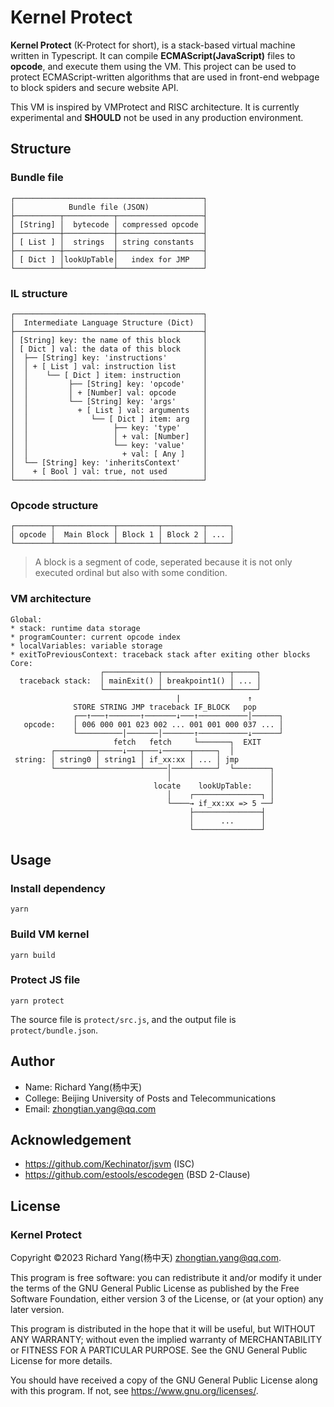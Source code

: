 # Kernel Protect

**Kernel Protect** (K-Protect for short), is a stack-based virtual machine written in Typescript. It can compile
**ECMAScript(JavaScript)** files to **opcode**, and execute them using the VM. This project can be used to protect
ECMAScript-written algorithms that are used in front-end webpage to block spiders and secure website API.

This VM is inspired by VMProtect and RISC architecture. It is currently experimental and **SHOULD** not be used in any
production environment.

## Structure

### Bundle file

```text
┌──────────────────────────────────────────┐
│            Bundle file (JSON)            │
├──────────┬───────────┬───────────────────┤
│ [String] │  bytecode │ compressed opcode │
├──────────┼───────────┼───────────────────┤
│ [ List ] │  strings  │ string constants  │
├──────────┼───────────┼───────────────────┤
│ [ Dict ] │lookUpTable│   index for JMP   │
└──────────┴───────────┴───────────────────┘
```

### IL structure

```text
┌──────────────────────────────────────────┐
│  Intermediate Language Structure (Dict)  │
├──────────────────────────────────────────┤
│ [String] key: the name of this block     │
│ [ Dict ] val: the data of this block     │
│  ├── [String] key: 'instructions'        │
│  │ + [ List ] val: instruction list      │
│  │    └── [ Dict ] item: instruction     │
│  │         ├── [String] key: 'opcode'    │
│  │         │ + [Number] val: opcode      │
│  │         └── [String] key: 'args'      │
│  │           + [ List ] val: arguments   │
│  │              └── [ Dict ] item: arg   │
│  │                   ├── key: 'type'     │
│  │                   │ + val: [Number]   │
│  │                   └── key: 'value'    │
│  │                     + val: [ Any ]    │
│  └── [String] key: 'inheritsContext'     │
│    + [ Bool ] val: true, not used        │
└──────────────────────────────────────────┘
```

### Opcode structure

```text
┌────────┬─────────────┬─────────┬─────────┬─────┐
│ opcode │  Main Block │ Block 1 │ Block 2 │ ... │
└────────┴─────────────┴─────────┴─────────┴─────┘
```

> A block is a segment of code, seperated because it is not only executed ordinal but also with some condition.

### VM architecture

```text
Global:
* stack: runtime data storage
* programCounter: current opcode index
* localVariables: variable storage
* exitToPreviousContext: traceback stack after exiting other blocks
Core:
                    ┌────────────┬───────────────┬─────┐
  traceback stack:  │ mainExit() │ breakpoint1() │ ... │
                    └────────────┴───────────────┴─────┘
                                     |               ↑
              STORE STRING JMP traceback IF_BLOCK   pop
              ┌──↑───↑───────↑───────↓───↑───────────│──────┐
   opcode:    │ 006 000 001 023 002 ... 001 001 000 037 ... │
              └──────────│───────│───────↑───────────↓──────┘
                       fetch   fetch     └───────┐  EXIT
         ┌─────────┬─────↓───┬───↓──────┬─────┐  │
 string: │ string0 │ string1 │ if_xx:xx │ ... │ jmp
         └─────────┴─────────┴─────│────┴─────┘  └────────┐
                                   │                      │
                                locate    lookUpTable:    │
                                   │    ┌───────────────┐ │
                                   └────→ if_xx:xx => 5 ──┘
                                        ├───────────────┤
                                        │      ...      │
                                        └───────────────┘
```

## Usage

### Install dependency

```shell
yarn
```

### Build VM kernel

```shell
yarn build
```

### Protect JS file

```shell
yarn protect
```

The source file is `protect/src.js`, and the output file is `protect/bundle.json`.

## Author
* Name: Richard Yang(杨中天)
* College: Beijing University of Posts and Telecommunications
* Email: zhongtian.yang@qq.com

## Acknowledgement
* https://github.com/Kechinator/jsvm (ISC)
* https://github.com/estools/escodegen (BSD 2-Clause)

## License

### Kernel Protect

Copyright &copy;2023 Richard Yang(杨中天) <zhongtian.yang@qq.com>.

This program is free software: you can redistribute it and/or modify it under the terms of the GNU General Public License as published by the Free Software Foundation, either version 3 of the License, or (at your option) any later version.

This program is distributed in the hope that it will be useful, but WITHOUT ANY WARRANTY; without even the implied warranty of MERCHANTABILITY or FITNESS FOR A PARTICULAR PURPOSE. See the GNU General Public License for more details.

You should have received a copy of the GNU General Public License along with this program. If not, see <https://www.gnu.org/licenses/>.